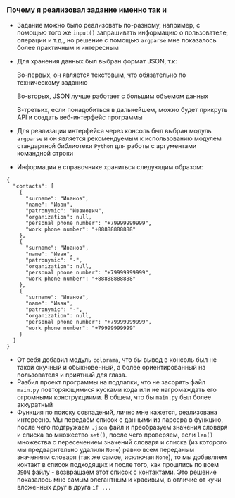 ### Почему я реализовал задание именно так и 

- Задание можно было реализовать по-разному, например, с помощью того же `input()` запрашивать информацию о пользователе, операции и т.д., но решение с помощью `argparse` мне показалось более практичным и интересным
- Для хранения данных был выбран формат JSON, т.к:

    Во-первых, он является текстовым, что обязательно по техническому заданию
  
    Во-вторых, JSON лучше работает с большим объемом данных
  
    В-третьих, если понадобиться в дальнейшем, можно будет прикруть API и создать веб-интерфейс программы
  
- Для реализации интерфейса через консоль был выбран модуль `argparse` и он является рекомендуемым к использованию модулем стандартной библиотеки `Python` для работы с аргументами командной строки
- Информация в справочнике храниться следующим образом:

```
{
  "contacts": [
    {
      "surname": "Иванов",
      "name": "Иван",
      "patronymic": "Иванович",
      "organization": null,
      "personal phone number": "+79999999999",
      "work phone number": "+88888888888"
    },
    {
      "surname": "Иванов",
      "name": "Иван",
      "patronymic": "-",
      "organization": null,
      "personal phone number": "+79999999999",
      "work phone number": "+88888888888"
    },
    {
      "surname": "Иванов",
      "name": "Иван",
      "patronymic": "-",
      "organization": null,
      "personal phone number": "+79999999999",
      "work phone number": "+79999999999"
    }
  ]
}
```
- От себя добавил модуль `colorama`, что бы вывод в консоль был не такой скучный и обыкновенный, а более ориентированный на пользователя и приятный для глаза.
- Разбил проект программы на подпапки, что не засорять файл `main.py` повторяющимися кусками кода или не нагромаждать его огромными конструкциями. В общем, что бы `main.py` был более аккуратный
- Функция по поиску совпадений, лично мне кажется, реализована интересно. Мы передаём список с данными из парсера в функцию, после чего подгружаем `.json` файл и преобразуем значения словаря и списка во множество `set()`, после чего проверяем, если `len()` множества с пересечением значений словаря и списка (из которого мы предварительно удалили `None`) равно всем переданым значениям словаря (так же самое, исключая `None`), то мы добавляем контакт в список подходящих и после того, как прошлись по всем `JSON` файлу - возвращаем этот список с контактами. Это решение показалось мне самым элегантным и красивым, в отличие от кучи вложенных друг в друга `if ...`
